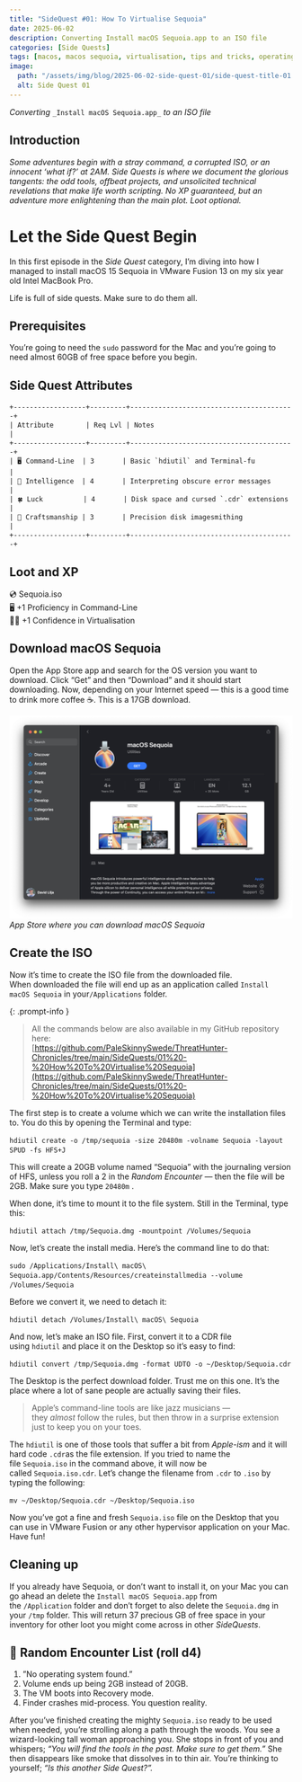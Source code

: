 ```yaml
---
title: "SideQuest #01: How To Virtualise Sequoia"
date: 2025-06-02
description: Converting Install macOS Sequoia.app to an ISO file
categories: [Side Quests]
tags: [macos, macos sequoia, virtualisation, tips and tricks, operating systems]
image:
  path: "/assets/img/blog/2025-06-02-side-quest-01/side-quest-title-01.png"
  alt: Side Quest 01
---
```


_Converting_ `_Install macOS Sequoia.app_` _to an ISO file_

## Introduction

_Some adventures begin with a stray command, a corrupted ISO, or an innocent ‘what if?’ at 2AM. Side Quests is where we document the glorious tangents: the odd tools, offbeat projects, and unsolicited technical revelations that make life worth scripting. No XP guaranteed, but an adventure more enlightening than the main plot. Loot optional._

# Let the Side Quest Begin

In this first episode in the _Side Quest_ category, I’m diving into how I managed to install macOS 15 Sequoia in VMware Fusion 13 on my six year old Intel MacBook Pro.

Life is full of side quests. Make sure to do them all.

## Prerequisites

You’re going to need the `sudo` password for the Mac and you’re going to need almost 60GB of free space before you begin.

## Side Quest Attributes

```
+------------------+---------+-----------------------------------------+  
| Attribute        | Req Lvl | Notes                                   |  
+------------------+---------+-----------------------------------------+  
| 🖥️ Command-Line  | 3       | Basic `hdiutil` and Terminal-fu         |  
| 🧠 Intelligence  | 4       | Interpreting obscure error messages     |  
| 🍀 Luck          | 4       | Disk space and cursed `.cdr` extensions |  
| 🔧 Craftsmanship | 3       | Precision disk imagesmithing            |  
+------------------+---------+-----------------------------------------+
```

## Loot and XP

💿 Sequoia.iso  
🖥️ +1 Proficiency in Command-Line  
🧙‍♂️ +1 Confidence in Virtualisation

## Download macOS Sequoia

Open the App Store app and search for the OS version you want to download. Click “Get” and then “Download” and it should start downloading. Now, depending on your Internet speed — this is a good time to drink more coffee ☕️. This is a 17GB download.

![](/assets/img/blog/2025-06-02-sidequest-01/ThreatHunter%20Chronicles%20Download%20macOS%20Sequoia.png)
_App Store where you can download macOS Sequoia_

## Create the ISO

Now it’s time to create the ISO file from the downloaded file.  
When downloaded the file will end up as an application called `Install macOS Sequoia` in your`/Applications` folder.

{: .prompt-info }
> All the commands below are also available in my GitHub repository here:  
> [https://github.com/PaleSkinnySwede/ThreatHunter-Chronicles/tree/main/SideQuests/01%20-%20How%20To%20Virtualise%20Sequoia](https://github.com/PaleSkinnySwede/ThreatHunter-Chronicles/tree/main/SideQuests/01%20-%20How%20To%20Virtualise%20Sequoia)

The first step is to create a volume which we can write the installation files to. You do this by opening the Terminal and type:

`hdiutil create -o /tmp/sequoia -size 20480m -volname Sequoia -layout SPUD -fs HFS+J`

This will create a 20GB volume named “Sequoia” with the journaling version of HFS, unless you roll a 2 in the _Random Encounter_ — then the file will be 2GB. Make sure you type `20480m` .

When done, it’s time to mount it to the file system. Still in the Terminal, type this:

`hdiutil attach /tmp/Sequoia.dmg -mountpoint /Volumes/Sequoia`

Now, let’s create the install media. Here’s the command line to do that:

`sudo /Applications/Install\ macOS\ Sequoia.app/Contents/Resources/createinstallmedia --volume /Volumes/Sequoia`

Before we convert it, we need to detach it:

`hdiutil detach /Volumes/Install\ macOS\ Sequoia`

And now, let’s make an ISO file. First, convert it to a CDR file using `hdiutil` and place it on the Desktop so it’s easy to find:

`hdiutil convert /tmp/Sequoia.dmg -format UDTO -o ~/Desktop/Sequoia.cdr`

The Desktop is the perfect download folder. Trust me on this one. It’s the place where a lot of sane people are actually saving their files.

> Apple’s command-line tools are like jazz musicians — they _almost_ follow the rules, but then throw in a surprise extension just to keep you on your toes.

The `hdiutil` is one of those tools that suffer a bit from _Apple-ism_ and it will hard code `.cdr`as the file extension. If you tried to name the file `Sequoia.iso` in the command above, it will now be called `Sequoia.iso.cdr`. Let’s change the filename from `.cdr` to `.iso` by typing the following:

`mv ~/Desktop/Sequoia.cdr ~/Desktop/Sequoia.iso`

Now you’ve got a fine and fresh `Sequoia.iso` file on the Desktop that you can use in VMware Fusion or any other hypervisor application on your Mac. Have fun!

## Cleaning up

If you already have Sequoia, or don’t want to install it, on your Mac you can go ahead an delete the `Install macOS Sequoia.app` from the `/Application` folder and don’t forget to also delete the `Sequoia.dmg` in your `/tmp` folder. This will return 37 precious GB of free space in your inventory for other loot you might come across in other _SideQuests_.

## 🎲 Random Encounter List (roll d4)

1. ”No operating system found.”
2. Volume ends up being 2GB instead of 20GB.
3. The VM boots into Recovery mode.
4. Finder crashes mid-process. You question reality.

After you’ve finished creating the mighty `Sequoia.iso` ready to be used when needed, you’re strolling along a path through the woods. You see a wizard-looking tall woman approaching you. She stops in front of you and whispers; _“You will find the tools in the past. Make sure to get them.”_ She then disappears like smoke that dissolves in to thin air. You’re thinking to yourself; _“Is this another Side Quest?”._
